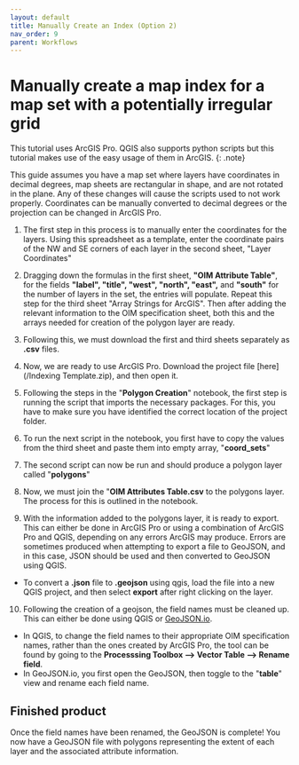```yaml
---
layout: default
title: Manually Create an Index (Option 2)
nav_order: 9
parent: Workflows
---
```

# Manually create a map index for a map set with a potentially irregular grid
This tutorial uses ArcGIS Pro. QGIS also supports python scripts but this tutorial makes use of the easy usage of them in ArcGIS.
{: .note}

This guide assumes you have a map set where layers have coordinates in decimal degrees, map sheets are rectangular in shape, and are not rotated in the plane. Any of these changes will cause the scripts used to not work properly. Coordinates can be manually converted to decimal degrees or the projection can be changed in ArcGIS Pro.

1. The first step in this process is to manually enter the coordinates for the layers. Using this spreadsheet as a template, enter the coordinate pairs of the NW and SE corners of each layer in the second sheet, "Layer Coordinates"


2. Dragging down the formulas in the first sheet, **"OIM Attribute Table"**, for the fields **"label", "title", "west", "north", "east",** and **"south"** for the number of layers in the set, the entries will populate. Repeat this step for the third sheet "Array Strings for ArcGIS". Then after adding the relevant information to the OIM specification sheet, both this and the arrays needed for creation of the polygon layer are ready.

3. Following this, we must download the first and third sheets separately as **.csv** files. 

4. Now, we are ready to use ArcGIS Pro. Download the project file [here](/Indexing Template.zip), and then open it.

5. Following the steps in the "**Polygon Creation**" notebook, the first step is running the script that imports the necessary packages. For this, you have to make sure you have identified the correct location of the project folder.

6. To run the next script in the notebook, you first have to copy the values from the third sheet and paste them into empty array, "**coord_sets**"

7. The second script can now be run and should produce a polygon layer called "**polygons**"

8. Now, we must join the "**OIM Attributes Table.csv** to the polygons layer. The process for this is outlined in the notebook.

9. With the information added to the polygons layer, it is ready to export. This can either be done in ArcGIS Pro or using a combination of ArcGIS Pro and QGIS, depending on any errors ArcGIS may produce. Errors are sometimes produced when attempting to export a file to GeoJSON, and in this case, JSON should be used and then converted to GeoJSON using QGIS.
* To convert a **.json** file to **.geojson** using qgis, load the file into a new QGIS project, and then select **export** after right clicking on the layer. 

10. Following the creation of a geojson, the field names must be cleaned up. This can either be done using QGIS or [GeoJSON.io](geojson.io). 							
* In QGIS, to change the field names to their appropriate OIM specification names, rather than the ones created by ArcGIS Pro, the tool can be found by going to the **Processsing Toolbox --> Vector Table --> Rename field**.
* In GeoJSON.io, you first open the GeoJSON, then toggle to the "**table**" view and rename each field name. 




## Finished product
Once the field names have been renamed, the GeoJSON is complete! You now have a GeoJSON file with polygons representing the extent of each layer and the associated attribute information.
